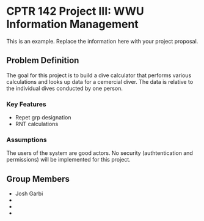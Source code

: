 # CPTR 142 Project III: WWU Information Management

This is an example. Replace the information here with your project proposal.

## Problem Definition

The goal for this project is to build a dive calculator that performs various calculations and looks up data for a cemercial diver. 
The data is relative to the individual dives conducted by one person.

### Key Features

* Repet grp designation
* RNT calculations

### Assumptions

The users of the system are good actors. 
No security (authtentication and permissions) will be implemented for this project.

## Group Members

* Josh Garbi
*
*
*
